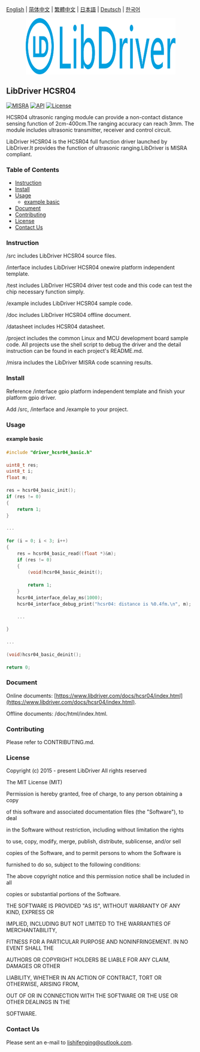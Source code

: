 [English](/README.md) | [ 简体中文](/README_zh-Hans.md) | [繁體中文](/README_zh-Hant.md) | [日本語](/README_ja.md) | [Deutsch](/README_de.md) | [한국어](/README_ko.md)

<div align=center>
<img src="/doc/image/logo.svg" width="400" height="150"/>
</div>

## LibDriver HCSR04

[![MISRA](https://img.shields.io/badge/misra-compliant-brightgreen.svg)](/misra/README.md) [![API](https://img.shields.io/badge/api-reference-blue.svg)](https://www.libdriver.com/docs/hcsr04/index.html) [![License](https://img.shields.io/badge/license-MIT-brightgreen.svg)](/LICENSE)

HCSR04 ultrasonic ranging module can provide a non-contact distance sensing function of 2cm-400cm.The ranging accuracy can reach 3mm. The module includes ultrasonic transmitter, receiver and control circuit.

LibDriver HCSR04 is the HCSR04 full function driver launched by LibDriver.It provides the function of ultrasonic ranging.LibDriver is MISRA compliant.

### Table of Contents

  - [Instruction](#Instruction)
  - [Install](#Install)
  - [Usage](#Usage)
    - [example basic](#example-basic)
  - [Document](#Document)
  - [Contributing](#Contributing)
  - [License](#License)
  - [Contact Us](#Contact-Us)

### Instruction

/src includes LibDriver HCSR04 source files.

/interface includes LibDriver HCSR04 onewire platform independent template.

/test includes LibDriver HCSR04 driver test code and this code can test the chip necessary function simply.

/example includes LibDriver HCSR04 sample code.

/doc includes LibDriver HCSR04 offline document.

/datasheet includes HCSR04 datasheet.

/project includes the common Linux and MCU development board sample code. All projects use the shell script to debug the driver and the detail instruction can be found in each project's README.md.

/misra includes the LibDriver MISRA code scanning results.

### Install

Reference /interface gpio platform independent template and finish your platform gpio driver.

Add /src, /interface and /example to your project.

### Usage

#### example basic

```C
#include "driver_hcsr04_basic.h" 

uint8_t res;
uint8_t i;
float m;

res = hcsr04_basic_init();
if (res != 0)
{
    return 1;
}

...
    
for (i = 0; i < 3; i++)
{
    res = hcsr04_basic_read((float *)&m);
    if (res != 0)
    {
        (void)hcsr04_basic_deinit();

        return 1;
    }
    hcsr04_interface_delay_ms(1000);
    hcsr04_interface_debug_print("hcsr04: distance is %0.4fm.\n", m);
    
    ...
    
}

...

(void)hcsr04_basic_deinit();

return 0;
```

### Document

Online documents: [https://www.libdriver.com/docs/hcsr04/index.html](https://www.libdriver.com/docs/hcsr04/index.html).

Offline documents: /doc/html/index.html.

### Contributing

Please refer to CONTRIBUTING.md.

### License

Copyright (c) 2015 - present LibDriver All rights reserved



The MIT License (MIT) 



Permission is hereby granted, free of charge, to any person obtaining a copy

of this software and associated documentation files (the "Software"), to deal

in the Software without restriction, including without limitation the rights

to use, copy, modify, merge, publish, distribute, sublicense, and/or sell

copies of the Software, and to permit persons to whom the Software is

furnished to do so, subject to the following conditions: 



The above copyright notice and this permission notice shall be included in all

copies or substantial portions of the Software. 



THE SOFTWARE IS PROVIDED "AS IS", WITHOUT WARRANTY OF ANY KIND, EXPRESS OR

IMPLIED, INCLUDING BUT NOT LIMITED TO THE WARRANTIES OF MERCHANTABILITY,

FITNESS FOR A PARTICULAR PURPOSE AND NONINFRINGEMENT. IN NO EVENT SHALL THE

AUTHORS OR COPYRIGHT HOLDERS BE LIABLE FOR ANY CLAIM, DAMAGES OR OTHER

LIABILITY, WHETHER IN AN ACTION OF CONTRACT, TORT OR OTHERWISE, ARISING FROM,

OUT OF OR IN CONNECTION WITH THE SOFTWARE OR THE USE OR OTHER DEALINGS IN THE

SOFTWARE. 

### Contact Us

Please sent an e-mail to lishifenging@outlook.com.